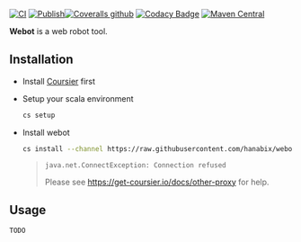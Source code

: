 [![CI](https://github.com/hanabix/webot/actions/workflows/ci.yml/badge.svg)](https://github.com/hanabix/webot/actions/workflows/ci.yml) [![Publish](https://github.com/hanabix/webot/actions/workflows/sbt-release.yml/badge.svg)](https://github.com/hanabix/webot/actions/workflows/sbt-release.yml)[![Coveralls github](https://img.shields.io/coveralls/github/hanabix/webot.svg)](https://coveralls.io/github/hanabix/webot?branch=main) [![Codacy Badge](https://app.codacy.com/project/badge/Grade/61b6a7eb4e63417fbb16f8f4f0c8efba)](https://www.codacy.com/gh/hanabix/webot/dashboard?utm_source=github.com&amp;utm_medium=referral&amp;utm_content=hanabix/webot&amp;utm_campaign=Badge_Grade) [![Maven Central](https://img.shields.io/maven-central/v/com.github.zhongl/webot-all_2.13)](https://search.maven.org/artifact/com.github.zhongl/webot_2.13)

**Webot** is a web robot tool.

## Installation

- Install [Coursier](https://get-coursier.io/docs/cli-installation) first
- Setup your scala environment

  ```sh
  cs setup
  ```
- Install webot

  ```sh
  cs install --channel https://raw.githubusercontent.com/hanabix/webot/main/webot.json webot 
  ```

  > `java.net.ConnectException: Connection refused`
  >
  > Please see https://get-coursier.io/docs/other-proxy for help.

## Usage

```
TODO
```